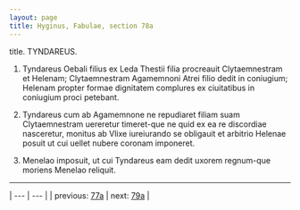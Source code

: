 ```yaml
---
layout: page
title: Hyginus, Fabulae, section 78a
---
```


title. TYNDAREUS.



1. Tyndareus Oebali filius ex Leda Thestii filia procreauit Clytaemnestram et Helenam; Clytaemnestram Agamemnoni Atrei filio dedit in coniugium; Helenam propter formae dignitatem complures ex ciuitatibus in coniugium proci petebant.



2. Tyndareus cum ab Agamemnone ne repudiaret filiam suam Clytaemnestram uereretur timeret-que ne quid ex ea re discordiae nasceretur, monitus ab Vlixe iureiurando se obligauit et arbitrio Helenae posuit ut cui uellet nubere coronam imponeret.



3. Menelao imposuit, ut cui Tyndareus eam dedit uxorem regnum-que moriens Menelao reliquit.



---

| --- | --- |
| previous: [77a](../77a/) | next: [79a](../79a/) |